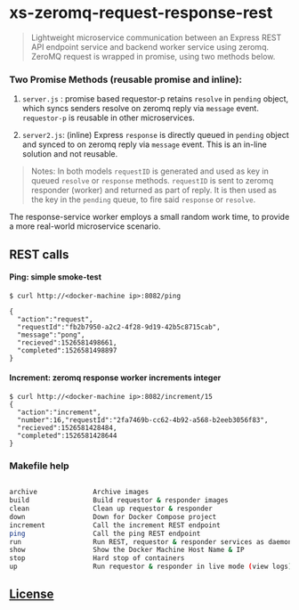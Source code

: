 # xs-zeromq-request-response-rest

> Lightweight microservice communication between an Express REST API endpoint
service and backend worker service using zeromq. ZeroMQ request is wrapped
in promise, using two methods below.

### Two Promise Methods (reusable promise and inline):
1) `server.js` : promise based requestor-p retains `resolve` in `pending` object,
which syncs senders resolve on zeromq reply via `message` event. `requestor-p`
is reusable in other microservices.

2) `server2.js`: (inline) Express `response` is directly queued in `pending`
object and synced to on zeromq reply via `message` event. This is an in-line
solution and not reusable.

> Notes: In both models `requestID` is generated and used as key in queued
`resolve` or `response` methods. `requestID` is sent to zeromq responder
(worker) and returned as part of reply. It is then used as the key in
the `pending` queue, to fire said `response` or `resolve`.

The response-service worker employs a small random work time, to provide a
more real-world microservice scenario.

## REST calls
#### Ping: simple smoke-test
```
$ curl http://<docker-machine ip>:8082/ping

{
  "action":"request",
  "requestId":"fb2b7950-a2c2-4f28-9d19-42b5c8715cab",
  "message":"pong",
  "recieved":1526581498661,
  "completed":1526581498897
}
```

#### Increment: zeromq response worker increments integer
```
$ curl http://<docker-machine ip>:8082/increment/15
{
  "action":"increment",
  "number":16,"requestId":"2fa7469b-cc62-4b92-a568-b2eeb3056f83",
  "recieved":1526581428484,
  "completed":1526581428644
}

```
### Makefile help
```sh

archive              Archive images
build                Build requestor & responder images
clean                Clean up requestor & responder
down                 Down for Docker Compose project
increment            Call the increment REST endpoint
ping                 Call the ping REST endpoint
run                  Run REST, requestor & responder services as daemons
show                 Show the Docker Machine Host Name & IP
stop                 Hard stop of containers
up                   Run requestor & responder in live mode (view logs)

```

## [License](LICENSE.md)
